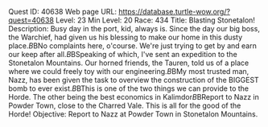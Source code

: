 Quest ID: 40638
Web page URL: https://database.turtle-wow.org/?quest=40638
Level: 23
Min Level: 20
Race: 434
Title: Blasting Stonetalon!
Description: Busy day in the port, kid, always is. Since the day our big boss, the Warchief, had given us his blessing to make our home in this dusty place.$B$BNo complaints here, o'course. We're just trying to get by and earn our keep after all.$B$BSpeaking of which, I've sent an expedition to the Stonetalon Mountains. Our horned friends, the Tauren, told us of a place where we could freely toy with our engineering.$B$BMy most trusted man, Nazz, has been given the task to overview the construction of the BIGGEST bomb to ever exist.$B$BThis is one of the two things we can provide to the Horde. The other being the best economics in Kalimdor$B$BReport to Nazz in Powder Town, close to the Charred Vale. This is all for the good of the Horde!
Objective: Report to Nazz at Powder Town in Stonetalon Mountains.
